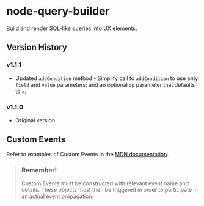 # node-query-builder
Build and render SQL-like queries into UX elements.

## Version History
### v1.1.1
* Updated <code>addCondition</code> method - Simplify call to <code>addCondition</code> to use only <code>field</code> and <code>value</code> parameters; and an optional <code>op</code> parameter that defaults to <code>=</code>.
### v1.1.0
* Original version.


## Custom Events
Refer to examples of Custom Events in the [MDN documentation](https://developer.mozilla.org/en-US/docs/Web/API/CustomEvent/CustomEvent).

> ### Remember!
> Custom Events must be constructed with relevant event name and details.  These objects must then be triggered in order to participate in an actual event propagation.


